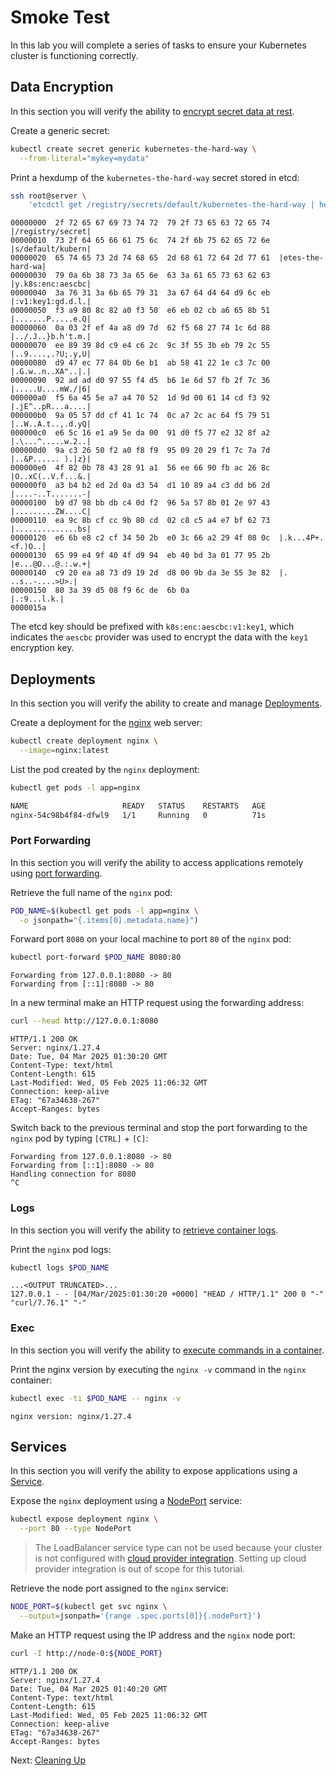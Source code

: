 # Smoke Test

In this lab you will complete a series of tasks to ensure your Kubernetes cluster is functioning correctly.

## Data Encryption

In this section you will verify the ability to [encrypt secret data at rest](https://kubernetes.io/docs/tasks/administer-cluster/encrypt-data/#verifying-that-data-is-encrypted).

Create a generic secret:

```bash
kubectl create secret generic kubernetes-the-hard-way \
  --from-literal="mykey=mydata"
```

Print a hexdump of the `kubernetes-the-hard-way` secret stored in etcd:

```bash
ssh root@server \
    'etcdctl get /registry/secrets/default/kubernetes-the-hard-way | hexdump -C'
```

```text
00000000  2f 72 65 67 69 73 74 72  79 2f 73 65 63 72 65 74  |/registry/secret|
00000010  73 2f 64 65 66 61 75 6c  74 2f 6b 75 62 65 72 6e  |s/default/kubern|
00000020  65 74 65 73 2d 74 68 65  2d 68 61 72 64 2d 77 61  |etes-the-hard-wa|
00000030  79 0a 6b 38 73 3a 65 6e  63 3a 61 65 73 63 62 63  |y.k8s:enc:aescbc|
00000040  3a 76 31 3a 6b 65 79 31  3a 67 64 d4 64 d9 6c eb  |:v1:key1:gd.d.l.|
00000050  f3 a9 80 8c 82 a0 f3 50  e6 eb 02 cb a6 65 8b 51  |.......P.....e.Q|
00000060  0a 03 2f ef 4a a8 d9 7d  62 f5 68 27 74 1c 6d 88  |../.J..}b.h't.m.|
00000070  ee 89 39 8d c9 e4 c6 2c  9c 3f 55 3b eb 79 2c 55  |..9....,.?U;.y,U|
00000080  d9 47 ec 77 84 0b 6e b1  ab 58 41 22 1e c3 7c 00  |.G.w..n..XA"..|.|
00000090  92 ad ad d0 97 55 f4 d5  b6 1e 6d 57 fb 2f 7c 36  |.....U....mW./|6|
000000a0  f5 6a 45 5e a7 a4 70 52  1d 9d 00 61 14 cd f3 92  |.jE^..pR...a....|
000000b0  9a 05 57 dd cf 41 1c 74  0c a7 2c ac 64 f5 79 51  |..W..A.t..,.d.yQ|
000000c0  e6 5c 16 e1 a9 5e da 00  91 d0 f5 77 e2 32 8f a2  |.\...^.....w.2..|
000000d0  9a c3 26 50 f2 a0 f8 f9  95 09 20 29 f1 7c 7a 7d  |..&P...... ).|z}|
000000e0  4f 82 0b 78 43 28 91 a1  56 ee 66 90 fb ac 26 8c  |O..xC(..V.f...&.|
000000f0  a3 b4 b2 ed 2d 0a d3 54  d1 10 89 a4 c3 dd b6 2d  |....-..T.......-|
00000100  b9 d7 98 bb db c4 0d f2  96 5a 57 8b 01 2e 97 43  |.........ZW....C|
00000110  ea 9c 8b cf cc 9b 80 cd  02 c8 c5 a4 e7 bf 62 73  |..............bs|
00000120  e6 6b e8 c2 cf 34 50 2b  e0 3c 66 a2 29 4f 08 0c  |.k...4P+.<f.)O..|
00000130  65 99 e4 9f 40 4f d9 94  eb 40 bd 3a 01 77 95 2b  |e...@O...@.:.w.+|
00000140  c9 20 ea a8 73 d9 19 2d  d8 00 9b da 3e 55 3e 82  |. ..s..-....>U>.|
00000150  80 3a 39 d5 08 f9 6c de  6b 0a                    |.:9...l.k.|
0000015a
```

The etcd key should be prefixed with `k8s:enc:aescbc:v1:key1`, which indicates the `aescbc` provider was used to encrypt the data with the `key1` encryption key.

## Deployments

In this section you will verify the ability to create and manage [Deployments](https://kubernetes.io/docs/concepts/workloads/controllers/deployment/).

Create a deployment for the [nginx](https://nginx.org/en/) web server:

```bash
kubectl create deployment nginx \
  --image=nginx:latest
```

List the pod created by the `nginx` deployment:

```bash
kubectl get pods -l app=nginx
```

```bash
NAME                     READY   STATUS    RESTARTS   AGE
nginx-54c98b4f84-dfwl9   1/1     Running   0          71s
```

### Port Forwarding

In this section you will verify the ability to access applications remotely using [port forwarding](https://kubernetes.io/docs/tasks/access-application-cluster/port-forward-access-application-cluster/).

Retrieve the full name of the `nginx` pod:

```bash
POD_NAME=$(kubectl get pods -l app=nginx \
  -o jsonpath="{.items[0].metadata.name}")
```

Forward port `8080` on your local machine to port `80` of the `nginx` pod:

```bash
kubectl port-forward $POD_NAME 8080:80
```

```text
Forwarding from 127.0.0.1:8080 -> 80
Forwarding from [::1]:8080 -> 80
```

In a new terminal make an HTTP request using the forwarding address:

```bash
curl --head http://127.0.0.1:8080
```

```text
HTTP/1.1 200 OK
Server: nginx/1.27.4
Date: Tue, 04 Mar 2025 01:30:20 GMT
Content-Type: text/html
Content-Length: 615
Last-Modified: Wed, 05 Feb 2025 11:06:32 GMT
Connection: keep-alive
ETag: "67a34638-267"
Accept-Ranges: bytes
```

Switch back to the previous terminal and stop the port forwarding to the `nginx` pod by typing `[CTRL]` + `[C]`:

```text
Forwarding from 127.0.0.1:8080 -> 80
Forwarding from [::1]:8080 -> 80
Handling connection for 8080
^C
```

### Logs

In this section you will verify the ability to [retrieve container logs](https://kubernetes.io/docs/concepts/cluster-administration/logging/).

Print the `nginx` pod logs:

```bash
kubectl logs $POD_NAME
```

```text
...<OUTPUT TRUNCATED>...
127.0.0.1 - - [04/Mar/2025:01:30:20 +0000] "HEAD / HTTP/1.1" 200 0 "-" "curl/7.76.1" "-"
```

### Exec

In this section you will verify the ability to [execute commands in a container](https://kubernetes.io/docs/tasks/debug-application-cluster/get-shell-running-container/#running-individual-commands-in-a-container).

Print the nginx version by executing the `nginx -v` command in the `nginx` container:

```bash
kubectl exec -ti $POD_NAME -- nginx -v
```

```text
nginx version: nginx/1.27.4   
```

## Services

In this section you will verify the ability to expose applications using a [Service](https://kubernetes.io/docs/concepts/services-networking/service/).

Expose the `nginx` deployment using a [NodePort](https://kubernetes.io/docs/concepts/services-networking/service/#type-nodeport) service:

```bash
kubectl expose deployment nginx \
  --port 80 --type NodePort
```

> The LoadBalancer service type can not be used because your cluster is not configured with [cloud provider integration](https://kubernetes.io/docs/getting-started-guides/scratch/#cloud-provider). Setting up cloud provider integration is out of scope for this tutorial.

Retrieve the node port assigned to the `nginx` service:

```bash
NODE_PORT=$(kubectl get svc nginx \
  --output=jsonpath='{range .spec.ports[0]}{.nodePort}')
```



Make an HTTP request using the IP address and the `nginx` node port:

```bash
curl -I http://node-0:${NODE_PORT}
```

```text
HTTP/1.1 200 OK
Server: nginx/1.27.4
Date: Tue, 04 Mar 2025 01:40:20 GMT
Content-Type: text/html
Content-Length: 615
Last-Modified: Wed, 05 Feb 2025 11:06:32 GMT
Connection: keep-alive
ETag: "67a34638-267"
Accept-Ranges: bytes
```

Next: [Cleaning Up](13-cleanup.md)
